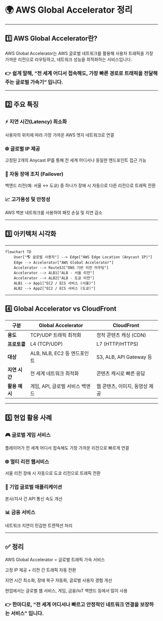 # 🌍 AWS Global Accelerator 정리

---

## 1️⃣ AWS Global Accelerator란?

AWS Global Accelerator는
AWS 글로벌 네트워크를 활용해 사용자 트래픽을 가장 가까운 리전으로 라우팅하고, 네트워크 성능을 최적화하는 서비스입니다.

### 👉 쉽게 말해, “전 세계 어디서 접속해도, 가장 빠른 경로로 트래픽을 전달해주는 글로벌 가속기” 입니다.

---

## 2️⃣ 주요 특징

### ⚡ 지연 시간(Latency) 최소화

사용자의 위치에 따라 가장 가까운 AWS 엣지 네트워크로 연결

### 🌐 글로벌 IP 제공

고정된 2개의 Anycast IP를 통해 전 세계 어디서나 동일한 엔드포인트 접근 가능

### 🔁 자동 장애 조치 (Failover)

백엔드 리전(예: 서울 ↔ 도쿄) 중 하나가 장애 시 자동으로 다른 리전으로 트래픽 전환

### 📈 고가용성 및 안정성

AWS 백본 네트워크를 사용하여 패킷 손실 및 지연 감소

---

## 3️⃣ 아키텍처 시각화

---

```mermaid
flowchart TD
    User["🌎 글로벌 사용자"] --> Edge["AWS Edge Location (Anycast IP)"]
    Edge --> Accelerator["AWS Global Accelerator"]
    Accelerator --> Route53["DNS 기반 리전 라우팅"]
    Accelerator --> ALB1["ALB - 서울 리전"]
    Accelerator --> ALB2["ALB - 도쿄 리전"]
    ALB1 --> App1["EC2 / ECS 서비스 (서울)"]
    ALB2 --> App2["EC2 / ECS 서비스 (도쿄)"]
```

---

## 4️⃣ Global Accelerator vs CloudFront

| 구분        | **Global Accelerator** | **CloudFront**         |
| --------- | ---------------------- | ---------------------- |
| **용도**    | TCP/UDP 트래픽 최적화        | 정적 콘텐츠 캐싱 (CDN)        |
| **프로토콜**  | L4 (TCP/UDP)           | L7 (HTTP/HTTPS)        |
| **대상**    | ALB, NLB, EC2 등 엔드포인트  | S3, ALB, API Gateway 등 |
| **지연 시간** | 전 세계 네트워크 최적화          | 콘텐츠 캐시로 빠른 응답          |
| **활용 예시** | 게임, API, 글로벌 서비스 백엔드   | 웹 콘텐츠, 이미지, 동영상 제공     |


---

## 5️⃣ 현업 활용 사례

### 🎮 글로벌 게임 서비스

플레이어가 전 세계 어디서 접속해도 가장 가까운 리전으로 빠르게 연결

### 🌐 멀티 리전 웹서비스

서울 리전 장애 시 자동으로 도쿄 리전으로 트래픽 전환

### 🏢 기업 글로벌 애플리케이션

본사/지사 간 API 통신 속도 개선

### 📊 금융 서비스

네트워크 지연이 민감한 트랜잭션 처리

---

## ✅ 정리

AWS Global Accelerator = 글로벌 트래픽 가속 서비스

고정 IP 제공 + 리전 간 트래픽 자동 전환

지연 시간 최소화, 장애 복구 자동화, 글로벌 사용자 경험 개선

현업에서는 글로벌 웹 서비스, 게임, 금융/IoT 백엔드 등에서 많이 사용

### 👉 한마디로, “전 세계 어디서나 빠르고 안정적인 네트워크 연결을 보장하는 서비스” 입니다.
